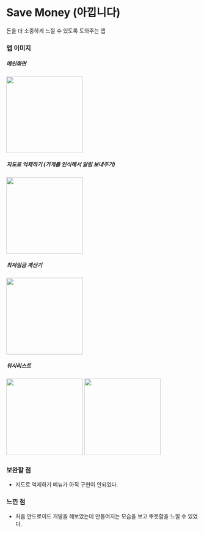 # Save Money (아낍니다)
돈을 더 소중하게 느낄 수 있도록 도와주는 앱

### 앱 이미지
##### 메인화면
<img src ="https://user-images.githubusercontent.com/48716298/80942226-373b8780-8e1f-11ea-81ed-272ec180c206.jpg" width="200"></img>

##### 지도로 억제하기 (가게를 인식해서 알림 보내주기)
<img src ="https://user-images.githubusercontent.com/48716298/80942223-36a2f100-8e1f-11ea-8415-1324a583d325.jpg" width="200"></img>

##### 최저임금 계산기
<img src ="https://user-images.githubusercontent.com/48716298/80942231-386cb480-8e1f-11ea-84c5-a76129a56a33.jpg" width="200"></img>

##### 위시리스트
<div>
  <img src ="https://user-images.githubusercontent.com/48716298/80942227-37d41e00-8e1f-11ea-8a7b-79597846bca2.jpg" width="200"></img>
  <img src ="https://user-images.githubusercontent.com/48716298/80942230-386cb480-8e1f-11ea-98fa-f5465fd5730b.jpg" width="200"></img>
</div>

### 보완할 점
- 지도로 억제하기 메뉴가 아직 구현이 안되었다.

### 느낀 점
- 처음 안드로이드 개발을 해보았는데 만들어지는 모습을 보고 뿌듯함을 느낄 수 있었다.
